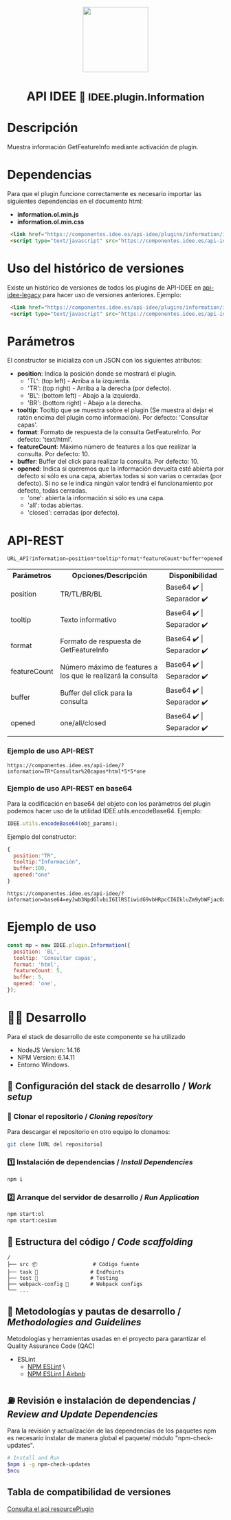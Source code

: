 <p align="center">
  <img src="https://www.ign.es/resources/viewer/images/logoApiCnig0.5.png" height="152" />
</p>
<h1 align="center"><strong>API IDEE</strong> <small>🔌 IDEE.plugin.Information</small></h1>

# Descripción

Muestra información GetFeatureInfo mediante activación de plugin.

# Dependencias

Para que el plugin funcione correctamente es necesario importar las siguientes dependencias en el documento html:

- **information.ol.min.js**
- **information.ol.min.css**


```html
 <link href="https://componentes.idee.es/api-idee/plugins/information/information.ol.min.css" rel="stylesheet" />
 <script type="text/javascript" src="https://componentes.idee.es/api-idee/plugins/information/information.ol.min.js"></script>
```

# Uso del histórico de versiones

Existe un histórico de versiones de todos los plugins de API-IDEE en [api-idee-legacy](https://github.com/Desarrollos-IDEE/API-IDEE/tree/master/api-idee-legacy/plugins) para hacer uso de versiones anteriores.
Ejemplo:
```html
 <link href="https://componentes.idee.es/api-idee/plugins/information/information-1.0.0.ol.min.css" rel="stylesheet" />
 <script type="text/javascript" src="https://componentes.idee.es/api-idee/plugins/information/information-1.0.0.ol.min.js"></script>
```


# Parámetros

El constructor se inicializa con un JSON con los siguientes atributos:

- **position**: Indica la posición donde se mostrará el plugin.
  - 'TL': (top left) - Arriba a la izquierda.
  - 'TR': (top right) - Arriba a la derecha (por defecto).
  - 'BL': (bottom left) - Abajo a la izquierda.
  - 'BR': (bottom right) - Abajo a la derecha.
- **tooltip**: Tooltip que se muestra sobre el plugin (Se muestra al dejar el ratón encima del plugin como información). Por defecto: 'Consultar capas'.
- **format**: Formato de respuesta de la consulta GetFeatureInfo. Por defecto: 'text/html'.
- **featureCount**: Máximo número de features a los que realizar la consulta. Por defecto: 10.
- **buffer**: Buffer del click para realizar la consulta. Por defecto: 10.
- **opened**: Indica si queremos que la información devuelta esté abierta por defecto si sólo es una capa, abiertas todas si son varias o cerradas (por defecto). Si no se le indica ningún valor tendrá el funcionamiento por defecto, todas cerradas.
  - 'one': abierta la información si sólo es una capa.
  - 'all': todas abiertas.
  - 'closed': cerradas (por defecto).

# API-REST

```javascript
URL_API?information=position*tooltip*format*featureCount*buffer*opened
```

<table>
  <tr>
    <th>Parámetros</th>
    <th>Opciones/Descripción</th>
    <th>Disponibilidad</th>
  </tr>
  <tr>
    <td>position</td>
    <td>TR/TL/BR/BL</td>
    <td>Base64 ✔️ | Separador ✔️</td>
  </tr>
  <tr>
    <td>tooltip</td>
    <td>Texto informativo</td>
    <td>Base64 ✔️ | Separador ✔️</td>
  </tr>
  <tr>
    <td>format</td>
    <td>Formato de respuesta de GetFeatureInfo</td>
    <td>Base64 ✔️ | Separador ✔️</td>
  </tr>
  <tr>
    <td>featureCount</td>
    <td>Número máximo de features a los que le realizará la consulta</td>
    <td>Base64 ✔️ | Separador ✔️</td>
  </tr>
  <tr>
    <td>buffer</td>
    <td>Buffer del click para la consulta</td>
    <td>Base64 ✔️ | Separador ✔️</td>
  </tr>
  <tr>
    <td>opened</td>
    <td>one/all/closed</td>
    <td>Base64 ✔️ | Separador ✔️</td>
  </tr>
</table>


### Ejemplo de uso API-REST

```
https://componentes.idee.es/api-idee/?information=TR*Consultar%20capas*html*5*5*one
```

### Ejemplo de uso API-REST en base64

Para la codificación en base64 del objeto con los parámetros del plugin podemos hacer uso de la utilidad IDEE.utils.encodeBase64.
Ejemplo:
```javascript
IDEE.utils.encodeBase64(obj_params);
```

Ejemplo del constructor:
```javascript
{
  position:"TR",
  tooltip:"Información",
  buffer:100,
  opened:"one"
}
```
```
https://componentes.idee.es/api-idee/?information=base64=eyJwb3NpdGlvbiI6IlRSIiwidG9vbHRpcCI6IkluZm9ybWFjacOzbiIsImJ1ZmZlciI6MTAwLCJvcGVuZWQiOiJvbmUifQ==
```

# Ejemplo de uso

```javascript
const mp = new IDEE.plugin.Information({
  position: 'BL',
  tooltip: 'Consultar capas',
  format: 'html',
  featureCount: 5,
  buffer: 5,
  opened: 'one',
});
```

# 👨‍💻 Desarrollo

Para el stack de desarrollo de este componente se ha utilizado

* NodeJS Version: 14.16
* NPM Version: 6.14.11
* Entorno Windows.

## 📐 Configuración del stack de desarrollo / *Work setup*


### 🐑 Clonar el repositorio / *Cloning repository*

Para descargar el repositorio en otro equipo lo clonamos:

```bash
git clone [URL del repositorio]
```

### 1️⃣ Instalación de dependencias / *Install Dependencies*

```bash
npm i
```

### 2️⃣ Arranque del servidor de desarrollo / *Run Application*

```bash
npm start:ol
npm start:cesium
```

## 📂 Estructura del código / *Code scaffolding*

```any
/
├── src 📦                  # Código fuente
├── task 📁                 # EndPoints
├── test 📁                 # Testing
├── webpack-config 📁       # Webpack configs
└── ...
```
## 📌 Metodologías y pautas de desarrollo / *Methodologies and Guidelines*

Metodologías y herramientas usadas en el proyecto para garantizar el Quality Assurance Code (QAC)

* ESLint
  * [NPM ESLint](https://www.npmjs.com/package/eslint) \
  * [NPM ESLint | Airbnb](https://www.npmjs.com/package/eslint-config-airbnb)

## ⛽️ Revisión e instalación de dependencias / *Review and Update Dependencies*

Para la revisión y actualización de las dependencias de los paquetes npm es necesario instalar de manera global el paquete/ módulo "npm-check-updates".

```bash
# Install and Run
$npm i -g npm-check-updates
$ncu
```

## Tabla de compatibilidad de versiones   
[Consulta el api resourcePlugin](https://componentes.idee.es/api-idee/api/actions/resourcesPlugins?name=information)